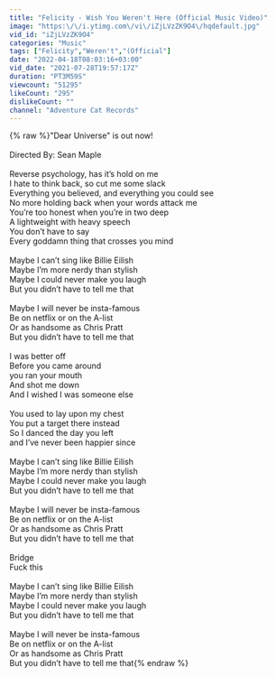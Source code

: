 ```yaml
---
title: "Felicity - Wish You Weren't Here (Official Music Video)"
image: "https:\/\/i.ytimg.com\/vi\/iZjLVzZK9O4\/hqdefault.jpg"
vid_id: "iZjLVzZK9O4"
categories: "Music"
tags: ["Felicity","Weren't","(Official"]
date: "2022-04-18T08:03:16+03:00"
vid_date: "2021-07-28T19:57:17Z"
duration: "PT3M59S"
viewcount: "51295"
likeCount: "295"
dislikeCount: ""
channel: "Adventure Cat Records"
---
```

{% raw %}&quot;Dear Universe&quot; is out now!<br /><br />Directed By: Sean Maple<br /><br />Reverse psychology, has it’s hold on me<br />I hate to think back, so cut me some slack<br />Everything you believed, and everything you could see<br />No more holding back when your words attack me<br />You’re too honest when you’re in two deep<br />A lightweight with heavy speech<br />You don’t have to say<br />Every goddamn thing that crosses you mind<br /><br />Maybe I can’t sing like Billie Eilish<br />Maybe I’m more nerdy than stylish<br />Maybe I could never make you laugh<br />But you didn’t have to tell me that<br /><br />Maybe I will never be insta-famous<br />Be on netflix or on the A-list<br />Or as handsome as Chris Pratt<br />But you didn’t have to tell me that<br /><br />I was better off<br />Before you came around<br />you ran your mouth<br />And shot me down<br />And I wished I was someone else<br /><br />You used to lay upon my chest<br />You put a target there instead<br />So I danced the day you left<br />and I’ve never been happier since<br /><br />Maybe I can’t sing like Billie Eilish<br />Maybe I’m more nerdy than stylish<br />Maybe I could never make you laugh<br />But you didn’t have to tell me that<br /><br />Maybe I will never be insta-famous<br />Be on netflix or on the A-list<br />Or as handsome as Chris Pratt<br />But you didn’t have to tell me that<br /><br />Bridge<br />Fuck this<br /><br />Maybe I can’t sing like Billie Eilish<br />Maybe I’m more nerdy than stylish<br />Maybe I could never make you laugh<br />But you didn’t have to tell me that<br /><br />Maybe I will never be insta-famous<br />Be on netflix or on the A-list<br />Or as handsome as Chris Pratt<br />But you didn’t have to tell me that{% endraw %}
